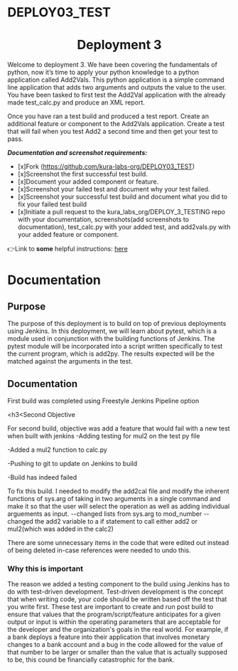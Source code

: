 # DEPLOY03_TEST

<h1 align=center>Deployment 3</h1>

Welcome to deployment 3. We have been covering the fundamentals of python, now it’s time to apply your python knowledge to a python application called Add2Vals. This python application is a simple command line application that adds two arguments and outputs the value to the user. You have been tasked to first test the Add2Val application with the already made test_calc.py and produce an XML report. 

Once you have ran a test build and produced a test report. Create an additional feature or component to the Add2Vals application. Create a test that will fail when you test Add2 a second time and then get your test to pass. 

***Documentation and screenshot requirements:*** 
- [x]Fork (https://github.com/kura-labs-org/DEPLOY03_TEST)
- [x]Screenshot the first successful test build.
- [x]Document your added component or feature.
- [x]Screenshot your failed test and document why your test failed.
- [x]Screenshot your successful test build and document what you did to fix your failed test build  
- [x]Initiate a pull request to the kura_labs_org/DEPLOY_3_TESTING repo with your documentation, screenshots(add screenshots to documentation), test_calc.py with your added test, and add2vals.py with your added feature or component.   

👉Link to **some** helpful instructions: [here](https://github.com/kura-labs-org/DEPLOY03_TEST/blob/main/Deployment%203.pdf)  


<h1>Documentation</h1>

<h2>Purpose</h2>

The purpose of this deployment is to build on top of previous deployments using Jenkins. In this deployment, we will learn about pytest, which is a module used in conjunction with the building functions of Jenkins. The pytest module will be incorporated into a script written specifically to test the current program, which is add2py. The results expected will be the matched against the arguments in the test.

<h2>Documentation</h2>

First build was completed using Freestyle Jenkins Pipeline option


<h3<Second Objective</h3>

For second build, objective was add a feature that would fail with a new test when built with jenkins
-Adding testing for mul2 on the test py file

-Added a mul2 function to calc.py

-Pushing to git to update on Jenkins to build

-Build has indeed failed



To fix this build. I needed to modify the add2cal file and modify the inherent functions of sys.arg of taking in two arguments
in a single command and make it so that the user will select the operation as well as adding individual arguements as input.
--changed lists from sys.arg to mod_number
--changed the add2 variable to a if statement to call either add2 or mul2(which was added in the calc2)

There are some unnecessary items in the code that were edited out instead of being deleted in-case references were needed to undo this.

<h3>Why this is important</h3>

The reason we added a testing component to the build using Jenkins has to do with test-driven development. Test-driven development is the concept that when writing code, your code should be written based off the test that you write first. These test are important to create and run post build to ensure that values that the program/script/feature anticipates for a given output or input is within the operating parameters that are acceptable for the developer and the organization's goals in the real world. For example, if a bank deploys a feature into their application that involves monetary changes to a bank account and a bug in the code allowed for the value of that number to be larger or smaller than the value that is actually supposed to be, this cound be financially catastrophic for the bank.
